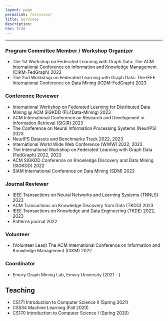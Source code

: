 ```yaml
---
layout: page
permalink: /services/
title: Services
description:
nav: true
---
```


---

### __Program Committee Member / Workshop Organizer__

- The 1st Workshop on Federated Learning with Graph Data: The ACM International Conference on Information and Knowledge Management (CIKM-FedGraph) 2022
- The 2nd Workshop on Federated Learning with Graph Data: The IEEE International Conference on Data Mining (ICDM-FedGraph) 2023

### __Conference Reviewer__

- International Workshop on Federated Learning for Distributed Data Mining @ ACM SIGKDD (FL4Data-Mining) 2023
- ACM International Conference on Research and Development in Information Retrieval (SIGIR) 2023
- The Conference on Neural Information Processing Systems (NeurIPS) 2023
- NeurIPS Datasets and Benchmarks Track 2022, 2023
- International World Wide Web Conference (WWW) 2022, 2023
- The International Workshop on Federated Learning with Graph Data (FedGraph) 2022, 2023
- ACM SIGKDD Conference on Knowledge Discovery and Data Mining (SIGKDD) 2022
- SIAM International Conference on Data Mining (SDM) 2022

### __Journal Reviewer__

- IEEE Transactions on Neural Networks and Learning Systems (TNNLS) 2023
- ACM Transactions on Knowledge Discovery from Data (TKDD) 2023
- IEEE Transactions on Knowledge and Data Engineering (TKDE) 2022, 2023
- Patterns journal 2022

### __Volunteer__

- (Volunteer Lead) The ACM International Conference on Information and Knowledge Management (CIKM) 2022

### __Coordinator__

- Emory Graph Mining Lab, Emory University (2021 - )


## __Teaching__

- CS171 Introduction to Computer Science II (Spring 2021)
- CS534 Machine Learning (Fall 2020)
- CS170 Introduction to Computer Science I (Spring 2020)